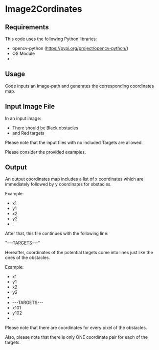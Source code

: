 # Image2Cordinates
## Requirements
This code uses the following Python libraries:

 - opencv-python (https://pypi.org/project/opencv-python/) 
 - OS Module
 - 
## Usage
Code inputs an Image-path and generates the corresponding coordinates map.

## Input Image File
In an input image:
  - There should be Black obstacles
  - and Red targets

Please note that the input files with no included Targets are allowed.

Please consider the provided examples.

## Output
An output coordinates map includes a list of x coordinates which are immediately followed by y coordinates for obstacles.

Example:
  - x1
  - y1
  - x2
  - y2
  - .

After that, this file continues with the following line:

"---TARGETS---"

Hereafter, coordinates of the potential targets come into lines just like the ones of the obstacles.

Example:
  - x1
  - y1
  - x2
  - y2
  - .
  - ---TARGETS---
  - x101
  - y102
  - .

Please note that there are coordinates for every pixel of the obstacles.

Also, please note that there is only ONE coordinate pair for each of the targets.
